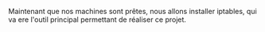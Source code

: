 Maintenant que nos machines sont prêtes, nous allons installer iptables, qui va ere l'outil principal permettant de réaliser ce projet.
